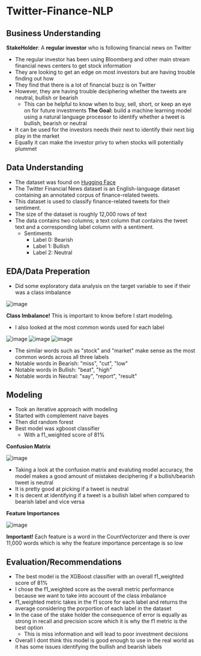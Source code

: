 # Twitter-Finance-NLP
## Business Understanding
**StakeHolder**: A **regular investor** who is following financial news on Twitter
- The regular investor has been using Bloomberg and other main stream financial news centers to get stock information
- They are looking to get an edge on most investors but are having trouble finding out how
- They find that there is a lot of financial buzz is on Twitter
- However, they are having trouble deciphering whether the tweets are neutral, bullish or bearish
    - This can be helpful to know when to buy, sell, short, or keep an eye on for future investments
**The Goal:** build a machine learning model using a natural language processor to identify whether a tweet is bullish, bearish or neutral
- It can be used for the investors needs  their next to identify their next big play in the market
- Equally it can make the investor privy to when stocks will potentially plummet

## Data Understanding
- The dataset was found on [Hugging Face](https://huggingface.co/datasets/zeroshot/twitter-financial-news-sentiment)
- The Twitter Financial News dataset is an English-language dataset containing an annotated corpus of finance-related tweets. 
- This dataset is used to classify finance-related tweets for their sentiment.
- The size of the dataset is roughly 12,000 rows of text
- The data contains two columns; a text column that contains the tweet text and a corresponding label column with a sentiment.
    - Sentiments
         - Label 0: Bearish
         - Label 1: Bullish
         - Label 2: Neutral

## EDA/Data Preperation

- Did some exploratory data analysis on the target variable to see if their was a class imbalance

![image](https://github.com/ddcots24/Twitter-Finance-NLP/assets/131708046/66e7e620-396f-4b0e-9153-ae48d53a427e)

**Class Imbalance!** This is important to know before I start modeling.


- I also looked at the most common words used for each label

![image](https://github.com/ddcots24/Twitter-Finance-NLP/assets/131708046/b30dba1b-83ee-42a2-a743-dfeddf6c06cc)
![image](https://github.com/ddcots24/Twitter-Finance-NLP/assets/131708046/d0ace2e3-e2c5-4309-ac7e-9e33ec0f95bb)
![image](https://github.com/ddcots24/Twitter-Finance-NLP/assets/131708046/e4904879-734b-41f3-865a-8ac8e4a68e67)

- The similar words such as "stock" and "market" make sense as the most common words across all three labels
- Notable words in Bearish: "miss", "cut", "low"
- Notable words in Bullish: "beat", "high"
- Notable words in Neutral: "say", "report", "result"

## Modeling

- Took an iterative approach with modeling
- Started with complement naive bayes
- Then did random forest
- Best model was xgboost classifier
    - With a f1_weighted score of 81%

**Confusion Matrix**

![image](https://github.com/ddcots24/Twitter-Finance-NLP/assets/131708046/dc8868bf-0183-4657-b66b-48d386147e05)

- Taking a look at the confusion matrix and evaluting model accuracy, the model makes a good amount of mistakes deciphering if a bullish/bearish tweet is neutral
- It is pretty good at picking if a tweet is neutral
- It is decent at identifying if a tweet is a bullish label when compared to bearish label and vice versa

**Feature Importances**

![image](https://github.com/ddcots24/Twitter-Finance-NLP/assets/131708046/14daad4c-783a-4bff-a449-8375653562c0)

**Important!** Each feature is a word in the CountVectorizer and there is over 11,000 words which is why the feature importance percentage is so low


## Evaluation/Recommendations

- The best model is the XGBoost classifier with an overall f1_weighted score of 81%
- I chose the f1_weighted score as the overall metric performance because we want to take into account of the class imbalance
- f1_weighted metric takes in the f1 score for each label and returns the average considering the porportion of each label in the dataset
- In the case of the stake holder the consequence of error is equally as strong in recall and precision score which it is why the f1 metric is the best option
    - This is miss information and will lead to poor investment decisions
- Overall I dont think this model is good enough to use in the real world as it has some issues identifying the bullish and bearish labels

